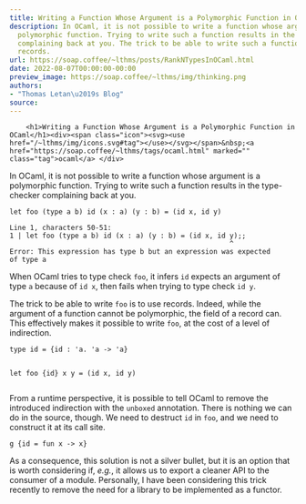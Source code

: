 ```yaml
---
title: Writing a Function Whose Argument is a Polymorphic Function in OCaml
description: In OCaml, it is not possible to write a function whose argument is a
  polymorphic function. Trying to write such a function results in the type-checker
  complaining back at you. The trick to be able to write such a function is to use
  records.
url: https://soap.coffee/~lthms/posts/RankNTypesInOCaml.html
date: 2022-08-07T00:00:00-00:00
preview_image: https://soap.coffee/~lthms/img/thinking.png
authors:
- "Thomas Letan\u2019s Blog"
source:
---
```



        
        <h1>Writing a Function Whose Argument is a Polymorphic Function in OCaml</h1><div><span class="icon"><svg><use href="/~lthms/img/icons.svg#tag"></use></svg></span>&nbsp;<a href="https://soap.coffee/~lthms/tags/ocaml.html" marked="" class="tag">ocaml</a> </div>
<p>In OCaml, it is not possible to write a function whose argument is a
polymorphic function. Trying to write such a function results in the
type-checker complaining back at you.</p>
<pre><code class="hljs language-ocaml"><span class="hljs-keyword">let</span> foo (<span class="hljs-keyword">type</span> a b) id (x : a) (y : b) = (id x, id y)
</code></pre>
<pre><code class="hljs">Line 1, characters 50-51:
1 | let foo (type a b) id (x : a) (y : b) = (id x, id y);;
                                                      ^
Error: This expression has type b but an expression was expected
of type a
</code></pre>
<p>When OCaml tries to type check <code class="hljs language-ocaml">foo</code>, it infers <code class="hljs language-ocaml">id</code> expects an
argument of type <code class="hljs language-ocaml">a</code> because of <code class="hljs language-ocaml">id x</code>, then fails when trying
to type check <code class="hljs language-ocaml">id y</code>.</p>
<p>The trick to be able to write <code class="hljs language-ocaml">foo</code> is to use records. Indeed, while
the argument of a function cannot be polymorphic, the field of a record can.
This effectively makes it possible to write <code class="hljs language-ocaml">foo</code>, at the cost of a
level of indirection.</p>
<pre><code class="hljs language-ocaml"><span class="hljs-keyword">type</span> id = {id : <span class="hljs-symbol">'a</span>. <span class="hljs-symbol">'a</span> -&gt; <span class="hljs-symbol">'a</span>}

<span class="hljs-keyword">let</span> foo {id} x y = (id x, id y)
</code></pre>
<p>From a runtime perspective, it is possible to tell OCaml to remove the
introduced indirection with the <code class="hljs language-ocaml">unboxed</code> annotation. There is nothing
we can do in the source, though. We need to destruct <code class="hljs language-ocaml">id</code> in
<code class="hljs language-ocaml">foo</code>, and we need to construct it at its call site.</p>
<pre><code class="hljs language-ocaml">g {id = <span class="hljs-keyword">fun</span> x -&gt; x}
</code></pre>
<p>As a consequence, this solution is not a silver bullet, but it is an option
that is worth considering if, <em>e.g.</em>, it allows us to export a cleaner API to the
consumer of a module. Personally, I have been considering this trick recently
to remove the need for a library to be implemented as a functor.</p>
        
      

